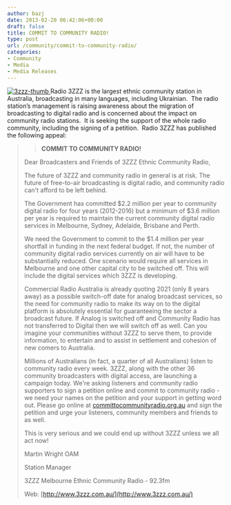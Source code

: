 ```yaml
---
author: bazj
date: 2013-02-20 06:42:06+00:00
draft: false
title: COMMIT TO COMMUNITY RADIO!
type: post
url: /community/commit-to-community-radio/
categories:
- Community
- Media
- Media Releases
---
```


[![3zzz-thumb](http://www.ozeukes.com/wp-content/uploads/2013/02/3zzz-thumb.jpg)
](http://www.ozeukes.com/wp-content/uploads/2013/02/3zzz-thumb.jpg)Radio 3ZZZ is the largest ethnic community station in Australia, broadcasting in many languages, including Ukrainian.  The radio station’s management is raising awareness about the migration of broadcasting to digital radio and is concerned about the impact on community radio stations.  It is seeking the support of the whole radio community, including the signing of a petition.  Radio 3ZZZ has published the following appeal:


<blockquote>

> 
> **COMMIT TO COMMUNITY RADIO!**
> 
> 
Dear Broadcasters and Friends of 3ZZZ Ethnic Community Radio,

The future of 3ZZZ and community radio in general is at risk. The future of free-to-air broadcasting is digital radio, and community radio can't afford to be left behind.

The Government has committed $2.2 million per year to community digital radio for four years (2012-2016) but a minimum of $3.6 million per year is required to maintain the current community digital radio services in Melbourne, Sydney, Adelaide, Brisbane and Perth.

We need the Government to commit to the $1.4 million per year shortfall in funding in the next federal budget. If not, the number of community digital radio services currently on air will have to be substantially reduced. One scenario would require all services in Melbourne and one other capital city to be switched off. This will include the digital services which 3ZZZ is developing.

Commercial Radio Australia is already quoting 2021 (only 8 years away) as a possible switch-off date for analog broadcast services, so the need for community radio to make its way on to the digital platform is absolutely essential for guaranteeing the sector a broadcast future. If Analog is switched off and Community Radio has not transferred to Digital then we will switch off as well. Can you imagine your communities without 3ZZZ to serve them, to provide information, to entertain and to assist in settlement and cohesion of new comers to Australia.

Millions of Australians (in fact, a quarter of all Australians) listen to community radio every week. 3ZZZ, along with the other 36 community broadcasters with digital access, are launching a campaign today. We're asking listeners and community radio supporters to sign a petition online and commit to community radio - we need your names on the petition and your support in getting word out. Please go online at [committocommunityradio.org.au](http://committocommunityradio.org.au) and sign the petition and urge your listeners, community members and friends to as well.

This is very serious and we could end up without 3ZZZ unless we all act now!

Martin Wright OAM

Station Manager

3ZZZ Melbourne Ethnic Community Radio - 92.3fm

Web: [http://www.3zzz.com.au/](http://www.3zzz.com.au/)</blockquote>
